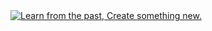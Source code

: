 <a href="https://correctiontape.me/">
<img src="https://correctiontape.me/screenshot.png" alt="Learn from the past, Create something new.">
</a>
